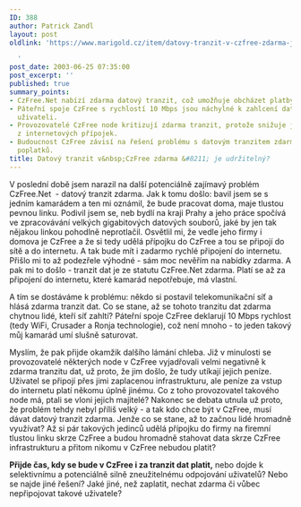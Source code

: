 ```yaml
---
ID: 388
author: Patrick Zandl
layout: post
oldlink: 'https://www.marigold.cz/item/datovy-tranzit-v-czfree-zdarma-je-udrzitelny

  '
post_date: 2003-06-25 07:35:00
post_excerpt: ''
published: true
summary_points:
- CzFree.Net nabízí zdarma datový tranzit, což umožňuje obcházet platby za internet.
- Páteřní spoje CzFree s rychlostí 10 Mbps jsou náchylné k zahlcení datově náročnými
  uživateli.
- Provozovatelé CzFree node kritizují zdarma tranzit, protože snižuje jejich zisky
  z internetových přípojek.
- Budoucnost CzFree závisí na řešení problému s datovým tranzitem zdarma, včetně potenciálních
  poplatků.
title: Datový tranzit v&nbsp;CzFree zdarma &#8211; je udržitelný?
---
```


<p>
V poslední době jsem narazil na další potenciálně zajímavý problém CzFree.Net&#160; - datový tranzit zdarma. Jak k tomu došlo: bavil jsem se s jedním kamarádem a ten mi oznámil, že bude pracovat doma, maje tlustou pevnou linku. Podivil jsem se, neb bydlí na kraji Prahy a jeho práce spočívá ve zpracovávání velkých gigabitových datových souborů, jaké by jen tak nějakou linkou pohodlně neprotlačil. Osvětlil mi, že vedle jeho firmy i domova je CzFree a že si tedy udělá přípojku do CzFree a tou se připojí do sítě a do internetu. A tak bude mít i zadarmo rychlé připojení do internetu. Přišlo mi to až podezřele výhodné - sám moc nevěřím na nabídky zdarma. A pak mi to došlo - tranzit dat je ze statutu CzFree.Net zdarma. Platí se až za připojení do internetu, které kamarád nepotřebuje, má vlastní. </p>

<p>
A tím se dostáváme k problému: někdo si postavil telekomunikační síť&#160;a hlásá zdarma tranzit dat. Co se stane, až se tohoto tranzitu dat zdarma chytnou lidé, kteří síť zahltí? Páteřní spoje CzFree deklarují 10 Mbps rychlost (tedy WiFi, Crusader a Ronja technologie), což není mnoho - to jeden takový můj kamarád umí slušně saturovat.</p>

<p>
Myslím, že pak přijde okamžik dalšího lámání chleba. Již v minulosti se provozovatelé některých node v CzFree vyjadřovali velmi negativně k zdarma tranzitu dat, už proto, že jim došlo, že tudy utíkají jejich peníze. Uživatel se připojí přes jimi zaplacenou infrastrukturu, ale peníze za vstup do internetu platí někomu úplně jinému. Co z toho provozovatel takového node má, ptali se vloni jejich majitelé? Nakonec se debata utnula už proto, že problém tehdy nebyl příliš velký - a tak kdo chce být v CzFree, musí dávat datový tranzit zdarma. Jenže co se stane, až to začnou lidé hromadně využívat? Až si pár takových jedinců udělá přípojku do firmy na firemní tlustou linku skrze CzFree a budou hromadně stahovat data skrze CzFree infrastrukturu a přitom nikomu v CzFree nebudou platit? </p>

<p>
<STRONG>Přijde čas, kdy se bude v CzFree i za tranzit dat platit,</STRONG> nebo dojde k selektivnímu a potenciálně silně zneužitelnému odpojování uživatelů? Nebo se najde jiné řešení? Jaké jiné, než zaplatit, nechat zdarma či vůbec nepřipojovat takové uživatele?</p>